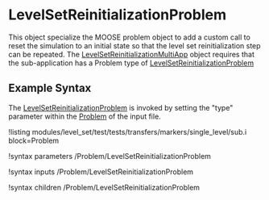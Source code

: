 # LevelSetReinitializationProblem

This object specialize the MOOSE problem object to add a custom call to reset the simulation to an
initial state so that the level set reinitialization step can be repeated. The
[LevelSetReinitializationMultiApp](/LevelSetReinitializationMultiApp.md) object requires that the
sub-application has a Problem type of [LevelSetReinitializationProblem](#)

## Example Syntax

The [LevelSetReinitializationProblem](#) is invoked by setting the "type" parameter within the [Problem](Problem/index.md) of the
input file.

!listing modules/level_set/test/tests/transfers/markers/single_level/sub.i block=Problem

!syntax parameters /Problem/LevelSetReinitializationProblem

!syntax inputs /Problem/LevelSetReinitializationProblem

!syntax children /Problem/LevelSetReinitializationProblem
